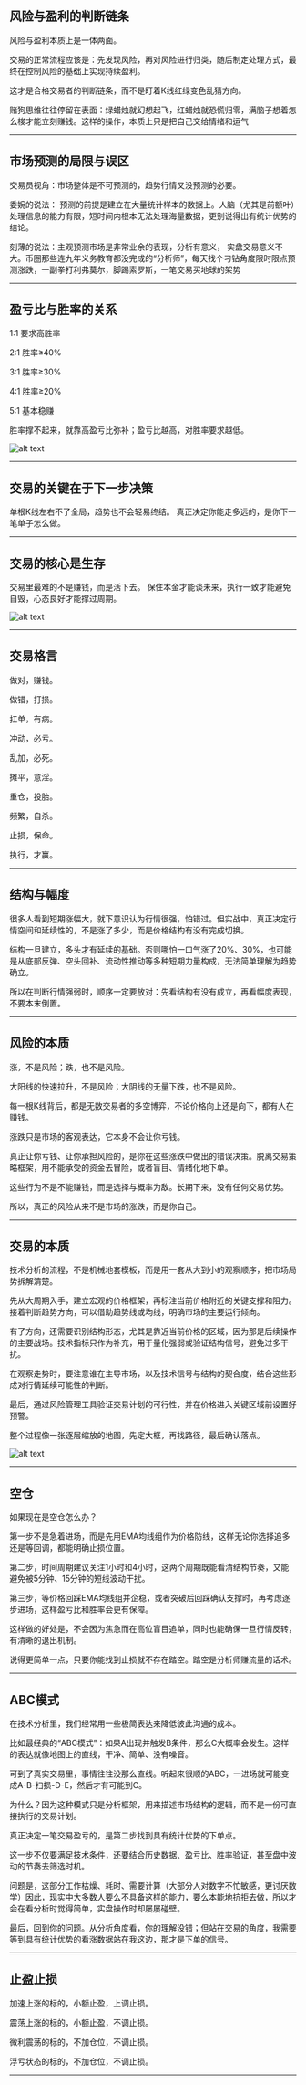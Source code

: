 ## 风险与盈利的判断链条

风险与盈利本质上是一体两面。

交易的正常流程应该是：先发现风险，再对风险进行归类，随后制定处理方式，最终在控制风险的基础上实现持续盈利。

这才是合格交易者的判断链条，而不是盯着K线红绿变色乱猜方向。

赌狗思维往往停留在表面：绿蜡烛就幻想起飞，红蜡烛就恐慌归零，满脑子想着怎么梭才能立刻赚钱。这样的操作，本质上只是把自己交给情绪和运气

---

## 市场预测的局限与误区

交易员视角：市场整体是不可预测的，趋势行情又没预测的必要。

委婉的说法： 预测的前提是建立在大量统计样本的数据上。人脑（尤其是前额叶）处理信息的能力有限，短时间内根本无法处理海量数据，更别说得出有统计优势的结论。

刻薄的说法：主观预测市场是非常业余的表现，分析有意义， 实盘交易意义不大。币圈那些连九年义务教育都没完成的“分析师”，每天找个刁钻角度限时限点预测涨跌，一副拳打利弗莫尔，脚踢索罗斯，一笔交易买地球的架势

---

## 盈亏比与胜率的关系

1:1 要求高胜率

2:1 胜率≥40%

3:1 胜率≥30%

4:1 胜率≥20%

5:1 基本稳赚

胜率撑不起来，就靠高盈亏比弥补；盈亏比越高，对胜率要求越低。

![alt text](image.png)

---

## 交易的关键在于下一步决策

单根K线左右不了全局，趋势也不会轻易终结。
真正决定你能走多远的，是你下一笔单子怎么做。

---

## 交易的核心是生存

交易里最难的不是赚钱，而是活下去。
保住本金才能谈未来，执行一致才能避免自毁，心态良好才能撑过周期。

![alt text](image.png)

---

## 交易格言
做对，赚钱。

做错，打损。

扛单，有病。

冲动，必亏。

乱加，必死。

摊平，意淫。

重仓，投胎。

频繁，自杀。

止损，保命。

执行，才赢。

---

## 结构与幅度

很多人看到短期涨幅大，就下意识认为行情很强，怕错过。但实战中，真正决定行情空间和延续性的，不是涨了多少，而是价格结构有没有完成切换。

结构一旦建立，多头才有延续的基础。否则哪怕一口气涨了20%、30%，也可能是从底部反弹、空头回补、流动性推动等多种短期力量构成，无法简单理解为趋势确立。

所以在判断行情强弱时，顺序一定要放对：先看结构有没有成立，再看幅度表现，不要本末倒置。

---

## 风险的本质

涨，不是风险；跌，也不是风险。

大阳线的快速拉升，不是风险；大阴线的无量下跌，也不是风险。

每一根K线背后，都是无数交易者的多空博弈，不论价格向上还是向下，都有人在赚钱。

涨跌只是市场的客观表达，它本身不会让你亏钱。

真正让你亏钱、让你承担风险的，是你在这些涨跌中做出的错误决策。脱离交易策略框架，用不能承受的资金去冒险，或者盲目、情绪化地下单。

这些行为不是不能赚钱，而是选择与概率为敌。长期下来，没有任何交易优势。

所以，真正的风险从来不是市场的涨跌，而是你自己。

---

## 交易的本质

技术分析的流程，不是机械地套模板，而是用一套从大到小的观察顺序，把市场局势拆解清楚。

先从大周期入手，建立宏观的价格框架，再标注当前价格附近的关键支撑和阻力。接着判断趋势方向，可以借助趋势线或均线，明确市场的主要运行倾向。

有了方向，还需要识别结构形态，尤其是靠近当前价格的区域，因为那是后续操作的主要战场。技术指标只作为补充，用于量化强弱或验证结构信号，避免过多干扰。

在观察走势时，要注意谁在主导市场，以及技术信号与结构的契合度，结合这些形成对行情延续可能性的判断。

最后，通过风险管理工具验证交易计划的可行性，并在价格进入关键区域前设置好预警。

整个过程像一张逐层缩放的地图，先定大框，再找路径，最后确认落点。

![alt text](image-1.png)

---

## 空仓

如果现在是空仓怎么办？

第一步不是急着进场，而是先用EMA均线组作为价格防线，这样无论你选择追多还是等回调，都能明确止损位置。

第二步，时间周期建议关注1小时和4小时，这两个周期既能看清结构节奏，又能避免被5分钟、15分钟的短线波动干扰。

第三步，等价格回踩EMA均线组并企稳，或者突破后回踩确认支撑时，再考虑逐步进场，这样盈亏比和胜率会更有保障。

这样做的好处是，不会因为焦急而在高位盲目追单，同时也能确保一旦行情反转，有清晰的退出机制。

说得更简单一点，只要你能找到止损就不存在踏空。踏空是分析师赚流量的话术。

---

## ABC模式

在技术分析里，我们经常用一些极简表达来降低彼此沟通的成本。

比如最经典的“ABC模式”：如果A出现并触发B条件，那么C大概率会发生。这样的表达就像地图上的直线，干净、简单、没有噪音。

可到了真实交易里，事情往往没那么直线。听起来很顺的ABC，一进场就可能变成A-B-扫损-D-E，然后才有可能到C。

为什么？因为这种模式只是分析框架，用来描述市场结构的逻辑，而不是一份可直接执行的交易计划。

真正决定一笔交易盈亏的，是第二步找到具有统计优势的下单点。

这一步不仅要满足技术条件，还要结合历史数据、盈亏比、胜率验证，甚至盘中波动的节奏去筛选时机。

问题是，这部分工作枯燥、耗时、需要计算（大部分人对数字不忙敏感，更讨厌数学）因此，现实中大多数人要么不具备这样的能力，要么本能地抗拒去做，所以才会在看分析时觉得简单，实盘操作时却屡屡碰壁。

最后，回到你的问题。从分析角度看，你的理解没错；但站在交易的角度，我需要等到具有统计优势的看涨数据站在我这边，那才是下单的信号。

---

## 止盈止损

加速上涨的标的，小额止盈，上调止损。

震荡上涨的标的，小额止盈，不调止损。

微利震荡的标的，不加仓位，不调止损。

浮亏状态的标的，不加仓位，不调止损。

---

##
